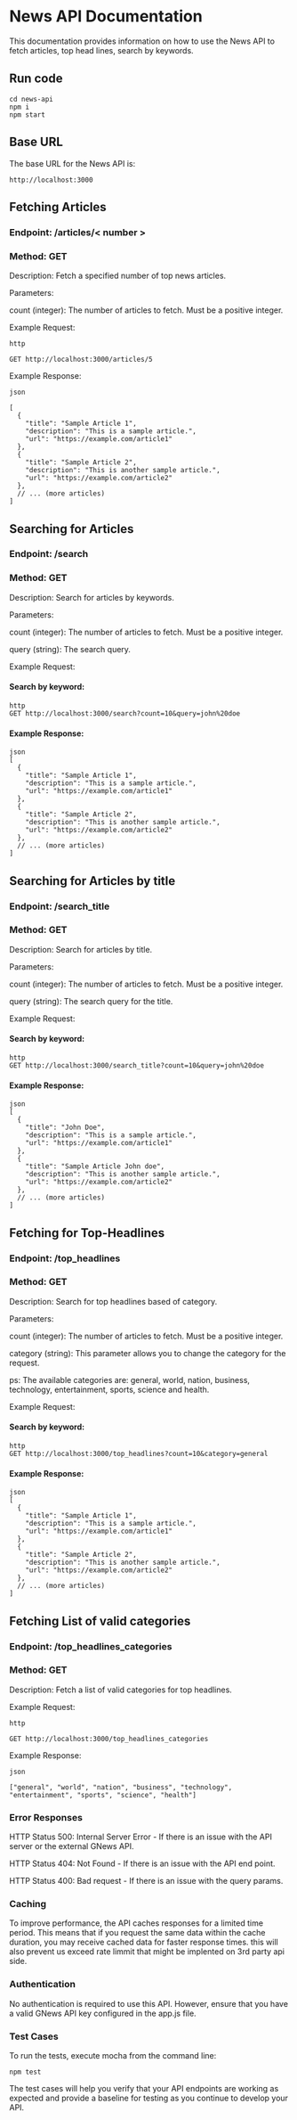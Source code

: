 # News API Documentation
This documentation provides information on how to use the News API to fetch articles, top head lines, search by keywords.

## Run code

```
cd news-api
npm i
npm start
```

## Base URL
The base URL for the News API is:
```
http://localhost:3000
```
## Fetching Articles
### Endpoint: /articles/< number >

### Method: GET

Description: Fetch a specified number of top news articles.

Parameters:

count (integer): The number of articles to fetch. Must be a positive integer.

Example Request:

```
http

GET http://localhost:3000/articles/5
```
Example Response:

```
json

[
  {
    "title": "Sample Article 1",
    "description": "This is a sample article.",
    "url": "https://example.com/article1"
  },
  {
    "title": "Sample Article 2",
    "description": "This is another sample article.",
    "url": "https://example.com/article2"
  },
  // ... (more articles)
]
```

## Searching for Articles
### Endpoint: /search

### Method: GET

Description: Search for articles by keywords.

Parameters:

count (integer): The number of articles to fetch. Must be a positive integer.

query (string): The search query.

Example Request:

#### Search by keyword:
```
http
GET http://localhost:3000/search?count=10&query=john%20doe
```

#### Example Response:

```
json
[
  {
    "title": "Sample Article 1",
    "description": "This is a sample article.",
    "url": "https://example.com/article1"
  },
  {
    "title": "Sample Article 2",
    "description": "This is another sample article.",
    "url": "https://example.com/article2"
  },
  // ... (more articles)
]
```

## Searching for Articles by title
### Endpoint: /search_title

### Method: GET

Description: Search for articles by title.

Parameters:

count (integer): The number of articles to fetch. Must be a positive integer.

query (string): The search query for the title.

Example Request:

#### Search by keyword:
```
http
GET http://localhost:3000/search_title?count=10&query=john%20doe
```

#### Example Response:

```
json
[
  {
    "title": "John Doe",
    "description": "This is a sample article.",
    "url": "https://example.com/article1"
  },
  {
    "title": "Sample Article John doe",
    "description": "This is another sample article.",
    "url": "https://example.com/article2"
  },
  // ... (more articles)
]
```

## Fetching for Top-Headlines
### Endpoint: /top_headlines

### Method: GET

Description: Search for top headlines based of category.

Parameters:

count (integer): The number of articles to fetch. Must be a positive integer.

category (string): This parameter allows you to change the category for the request. 

ps: The available categories are: general, world, nation, business, technology, entertainment, sports, science and health.

Example Request:

#### Search by keyword:
```
http
GET http://localhost:3000/top_headlines?count=10&category=general
```

#### Example Response:

```
json
[
  {
    "title": "Sample Article 1",
    "description": "This is a sample article.",
    "url": "https://example.com/article1"
  },
  {
    "title": "Sample Article 2",
    "description": "This is another sample article.",
    "url": "https://example.com/article2"
  },
  // ... (more articles)
]
```

## Fetching List of valid categories
### Endpoint: /top_headlines_categories

### Method: GET

Description: Fetch a list of valid categories for top headlines.


Example Request:

```
http

GET http://localhost:3000/top_headlines_categories
```
Example Response:

```
json

["general", "world", "nation", "business", "technology", "entertainment", "sports", "science", "health"]
```

### Error Responses
HTTP Status 500: Internal Server Error - If there is an issue with the API server or the external GNews API.

HTTP Status 404: Not Found - If there is an issue with the API end point.

HTTP Status 400: Bad request - If there is an issue with the query params.

### Caching
To improve performance, the API caches responses for a limited time period. This means that if you request the same data within the cache duration, you may receive cached data for faster response times.
this will also prevent us exceed rate limmit that might be implented on 3rd party api side.

### Authentication
No authentication is required to use this API. However, ensure that you have a valid GNews API key configured in the app.js file.

### Test Cases
To run the tests, execute mocha from the command line:

```
npm test
```

The test cases will help you verify that your API endpoints are working as expected and provide a baseline for testing as you continue to develop your API.
